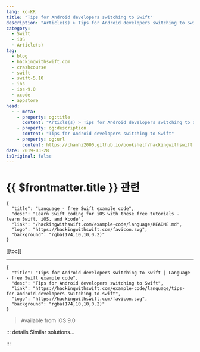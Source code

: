 ```yaml
---
lang: ko-KR
title: "Tips for Android developers switching to Swift"
description: "Article(s) > Tips for Android developers switching to Swift"
category:
  - Swift
  - iOS
  - Article(s)
tag: 
  - blog
  - hackingwithswift.com
  - crashcourse
  - swift
  - swift-5.10
  - ios
  - ios-9.0
  - xcode
  - appstore
head:
  - - meta:
    - property: og:title
      content: "Article(s) > Tips for Android developers switching to Swift"
    - property: og:description
      content: "Tips for Android developers switching to Swift"
    - property: og:url
      content: https://chanhi2000.github.io/bookshelf/hackingwithswift.com/example-code/language/tips-for-android-developers-switching-to-swift.html
date: 2019-03-28
isOriginal: false
---
```


# {{ $frontmatter.title }} 관련

```component VPCard
{
  "title": "Language - free Swift example code",
  "desc": "Learn Swift coding for iOS with these free tutorials - learn Swift, iOS, and Xcode",
  "link": "/hackingwithswift.com/example-code/language/README.md",
  "logo": "https://hackingwithswift.com/favicon.svg",
  "background": "rgba(174,10,10,0.2)"
}
```

[[toc]]

---

```component VPCard
{
  "title": "Tips for Android developers switching to Swift | Language - free Swift example code",
  "desc": "Tips for Android developers switching to Swift",
  "link": "https://hackingwithswift.com/example-code/language/tips-for-android-developers-switching-to-swift",
  "logo": "https://hackingwithswift.com/favicon.svg",
  "background": "rgba(174,10,10,0.2)"
}
```

> Available from iOS 9.0

<!-- TODO: 작성 -->

<!-- 
Here are my top ten tips to help you switch from coding Java on Android to coding Swift on iOS:

1. Find a good tutorial and follow it. Obviously I suggest my own <a href="https://gum.co/hws-book-pack">Hacking with Swift</a> and <a href="https://gum.co/proswift">Pro Swift</a> books!
<li>Don't bother with iOS 8 and earlier; 80% of people are already on iOS 9, and by the time you're shipping apps that will be higher.
<li>You're used to debugging on devices because the Android Emulator is poor. The iOS Simulator is excellent, and you should use it. Be warned, though: the iOS Simulator runs at the full speed of your Mac, so you should always do performance testing on devices.
<li>If you're looking for `LinearLayout`, use `UIStackView`. If you're looking for Fragments, use `UIViewController`. If you're looking for Volley, use Alamofire. If you're looking for Java, you should head back to Android.
<li>Don't skimp on learning Auto Layout. It is hard, and it is a bit like black magic at first, but once you understand it your life becomes much easier.
<li>Forget about DPs, SPs, etc. iOS works in virtual points, and the system handles the rest.
<li>If you want to support the widest range of devices, you should learn about Size Classes. They let one app look and work great on everything from iPhone 4s through to iPad Pro, including going between Slide Over, Split View and full screen.
<li>You have a *lot* more memory to play with, and your code will execute substantially faster. Garbage collection does not happen, so you'll find far fewer cases where your code stutters before optimization.
<li>The Instruments tool that is built into Xcode is a dream come true if you're coming from Android Studio. Same applies to `XCTest` for unit testing and UI testing. Downside: iOS has nothing like the Application Exerciser Monkey.
<li>Most important of all, use an iPhone or iPad for a while so you start to get a feel for the platform's design principles. Google has a terrible habit of making their iOS apps look like Android apps, which is just confusing for users. iOS design is simple and clear, but it's extremely consistent. Except for Google. *Sigh…*.

iOS is a really fun platform to code for, and Apple's devices have a huge amount of power available to you. Have fun!

-->

::: details Similar solutions…

<!--
/quick-start/swiftui/swiftui-tips-and-tricks">SwiftUI tips and tricks 
/example-code/language/how-to-fix-argument-of-selector-refers-to-instance-method-that-is-not-exposed-to-objective-c">How to fix “argument of #selector refers to instance method that is not exposed to Objective-C” 
/example-code/language/how-to-install-a-beta-version-of-swift">How to install a beta version of Swift 
/example-code/language/how-to-handle-unknown-properties-and-methods-using-dynamicmemberlookup">How to handle unknown properties and methods using @dynamicMemberLookup 
/example-code/xcode/how-to-create-a-project-using-swift-package-manager">How to create a project using Swift Package Manager</a>
-->

:::

